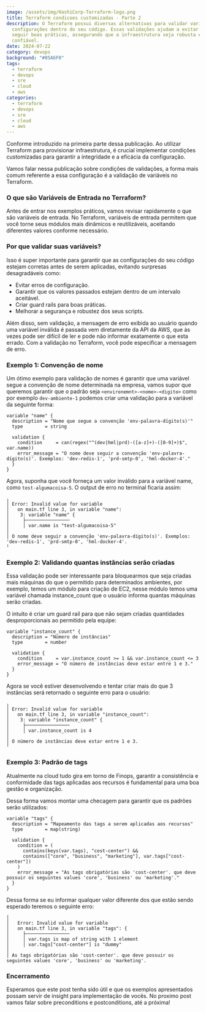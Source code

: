 ```yaml
---
image: /assets/img/HashiCorp-Terraform-logo.png
title: Terraform condicoes customizadas - Parte 2
description: O Terraform possui diversas alternativas para validar variáveis e
  configurações dentro do seu código. Essas validações ajudam a evitar erros e
  seguir boas práticas, assegurando que a infraestrutura seja robusta e
  confiável.
date: 2024-07-22
category: devops
background: "#05A6F0"
tags:
  - terraform
  - devops
  - sre
  - cloud
  - aws
categories:
  - terraform
  - devops
  - sre
  - cloud
  - aws
---
```

Conforme introduzido na primeira parte dessa publicação. Ao utilizar Terraform para provisionar infraestrutura, é crucial implementar condições customizadas para garantir a integridade e a eficácia da configuração. 

V﻿amos falar nessa publicação sobre condições de validações, a forma mais comum referente a essa configuração é a validação de variáveis ​​no Terraform.

### O que são Variáveis de Entrada no Terraform?

Antes de entrar nos exemplos práticos, vamos revisar rapidamente o que são variáveis de entrada. No Terraform, variáveis de entrada permitem que você torne seus módulos mais dinâmicos e reutilizáveis, aceitando diferentes valores conforme necessário.

### Por que validar suas variáveis?

Isso é super importante para garantir que as configurações do seu código estejam corretas antes de serem aplicadas, evitando surpresas desagradáveis como:

* Evitar erros de configuração.﻿
* Garantir que os valores passados estejam dentro de um intervalo aceitável.
* Criar guard rails para boas práticas.
* Melhorar a segurança e robustez dos seus scripts.

Além disso, sem validação, a mensagem de erro exibida ao usuário quando uma variável inválida é passada vem diretamente da API da AWS, que às vezes pode ser difícil de ler e pode não informar exatamente o que esta errado. Com a validação no Terraform, você pode especificar a mensagem de erro.

### Exemplo 1: Convenção de nome

U﻿m ótimo exemplo para validação de nomes é garantir que uma variável segue a convenção de nome determinada na empresa, vamos supor que queremos garantir que o padrão seja `<environemnt>-<nome>-<digito>` como por exemplo `dev-ambiente-1` podemos criar uma validação para a variável da seguinte forma:

```hcl
variable "name" {
  description = "Nome que segue a convenção 'env-palavra-dígito(s)'"
  type        = string

  validation {
    condition     = can(regex("^(dev|hml|prd)-([a-z]+)-([0-9]+)$", var.name))
    error_message = "O nome deve seguir a convenção 'env-palavra-dígito(s)'. Exemplos: 'dev-redis-1', 'prd-smtp-0', 'hml-docker-4'." 
  }
}
```

Agora, suponha que você forneça um valor inválido para a variável name, como `test-algumacoisa-5`. O output de erro no terminal ficaria assim:

```hcl
╷
│ Error: Invalid value for variable
│   on main.tf line 3, in variable "name":
│    3: variable "name" {
│     ├────────────────
│     │ var.name is "test-algumacoisa-5"
│ 
│ O nome deve seguir a convenção 'env-palavra-dígito(s)'. Exemplos: 'dev-redis-1', 'prd-smtp-0', 'hml-docker-4'.
╵
```

### Exemplo 2: Validando quantas instâncias serão criadas

Essa validação pode ser interessante para bloquearmos que seja criadas mais máquinas do que o permitido para determinados ambientes, por exemplo, temos um módulo para criação de EC2, nesse módulo temos uma variável chamada instance_count que o usuário informa quantas máquinas serão criadas.

O﻿ intuito é criar um guard rail para que não sejam criadas quantidades desproporcionais ao permitido pela equipe:

```hcl
variable "instance_count" {
  description = "Número de instâncias"
  type        = number

  validation {
    condition     = var.instance_count >= 1 && var.instance_count <= 3
    error_message = "O número de instâncias deve estar entre 1 e 3."
  }
}
```

A﻿gora se você estiver desenvolvendo e tentar criar mais do que 3 instâncias será retornado o seguinte erro para o usuário:

```hcl
╷
│ Error: Invalid value for variable
│   on main.tf line 3, in variable "instance_count":
│    3: variable "instance_count" {
│     ├────────────────
│     │ var.instance_count is 4
│ 
│ O número de instâncias deve estar entre 1 e 3.
╵
```

### Exemplo 3: Padrão de tags

Atualmente na cloud tudo gira em torno de Finops, garantir a consistência e conformidade das tags aplicadas aos recursos é fundamental para uma boa gestão e organização.

D﻿essa forma vamos montar uma checagem para garantir que os padrões serão utilizados:

```hcl
variable "tags" {
  description = "Mapeamento das tags a serem aplicadas aos recursos"
  type        = map(string)

  validation {
    condition = (
      contains(keys(var.tags), "cost-center") &&
      contains(["core", "business", "marketing"], var.tags["cost-center"])
    )
    error_message = "As tags obrigatórias são 'cost-center'. que deve possuir os seguintes values 'core', 'business' ou 'marketing'."
  }
}
```

D﻿essa forma se eu informar qualquer valor diferente dos que estão sendo esperado teremos o seguinte erro:

```hcl
│ 
│   Error: Invalid value for variable
│   on main.tf line 3, in variable "tags": {
│     ├────────────────
│     │ var.tags is map of string with 1 element
│     │ var.tags["cost-center"] is "dummy"
│ 
│ As tags obrigatórias são 'cost-center'. que deve possuir os seguintes values 'core', 'business' ou 'marketing'.
```

### Encerramento

Esperamos que este post tenha sido útil e que os exemplos apresentados possam servir de insight para implementação de vocês. No proximo post vamos falar sobre preconditions e postconditions, até a próxima!